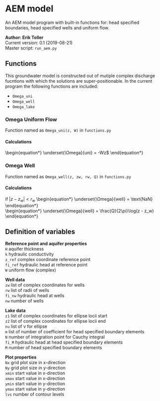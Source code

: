 # AEM model
An AEM model program with built-in functions for: head specified boundaries, head specified wells and uniform flow.

**Author: Erik Toller**  
Current version: 0.1 (2019-08-21)  
Master script: `run_aem.py`

## Functions
This groundwater model is constructed out of mutiple complex discharge fucntions with which the solutions are super-positionable. In the current program the following functions are included:
- `Omega_uni`
- `Omega_well`
- `Omega_lake`

### Omega Uniform Flow
Function named as `Omega_uni(z, W)` in `functions.py`

#### Calculations
\begin{equation*}
  \underset{\Omega}{uni} = -Wz$
 \end{equation*}

### Omega Well
Function named as `Omega_well(z, zw, rw, Q)` in `functions.py`

#### Calculations
if $|z - z_w| < r_w$
\begin{equation*}
  \underset{\Omega}{well} = \text{NaN}
 \end{equation*}  
 \begin{equation*}
  \underset{\Omega}{well} = \frac{Q}{2\pi}\log(z - z_w)
 \end{equation*}

## Definition of variables
**Reference point and aquifer properties**  
`H` aquifer thickness  
`k` hydraulic conductivity  
`z_ref` complex coordinate reference point  
`fi_ref` hydraulic head at reference point  
`W` uniform flow (complex)  

**Well data**  
`zw` list of complex coordinates for wells  
`rw` list of radii of wells  
`fi_nw` hydraulic head at wells  
`nw` number of wells  

**Lake data**  
`z1` list of complex coordinates for ellipse locii start  
`z2` list of complex coordinates for ellipse locii end  
`nu` list of &nu; for ellipse  
`m` list of number of coefficient for head specified boundary elements  
`N` number of integration point for Cauchy integral  
`fi_M` hydraulic head at head specified boundary elements  
`M` number of head specified boundary elements  

**Plot properties**  
`Nx` grid plot size in x-direction  
`Ny` grid plot size in y-direction  
`xmin` start value in x-direction  
`xmax` start value in x-direction  
`ymin` start value in y-direction  
`ymax` start value in y-direction  
`lvs` number of contour levels  
